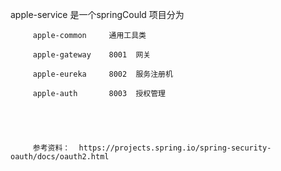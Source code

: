 apple-service    是一个springCould  项目分为

         apple-common     通用工具类

         apple-gateway    8001  网关

         apple-eureka     8002  服务注册机

         apple-auth       8003  授权管理
         
         
         
         
         
         参考资料：  https://projects.spring.io/spring-security-oauth/docs/oauth2.html
